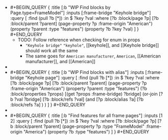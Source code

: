 - #+BEGIN_QUERY
  {
    :title [:b "WIP Find blocks by Page.type=FrameModel"]
    :inputs [:frame-bridge "Keyhole bridge"]
    :query [
      :find (pull ?b [*])
        :in $ ?key ?val
        :where
        [?b :block/page ?p]
        [?b :block/parent ?parent]
        (page-property ?p :frame-origin "American")
        (property ?parent :type "features")
        (property ?b ?key ?val)
    ]
   }
  #+END_QUERY
	- TODO: Follow reference when checking for enum in props
		- `"Keyhole bridge"` `"keyhole"`, [[keyhole]], and [[Keyhole bridge]] should work all the same
		- The same goes for `American manufacturer`, `American`, [[American manufacturer]], and [[American]]
-
- #+BEGIN_QUERY
  {
    :title [:b "WIP Find blocks with alias"]
    :inputs [:frame-bridge "Keyhole page"]
    :query [
      :find (pull ?b [*])
        :in $ ?key ?val
        :where
        [?b :block/page ?p]
        [?b :block/parent ?parent]
        (page-property ?p :frame-origin "American")
        (property ?parent :type "features")
        (?b :block/properties ?props)
        [(get ?props :frame-bridge) ?bridge]
        (or-join [?b ?val ?bridge]
           [?b :block/refs ?val]
           (and
              [?p :block/alias ?a]
              [?b :block/refs ?a]
           )
        )
    ]
   }
  #+END_QUERY
-
- #+BEGIN_QUERY
  {
    :title [:b "Find features for all frame pages"]
    :inputs [1 2]
    :query [
      :find (pull ?b [*])
        :in $ ?key ?val
        :where
        [?b :block/page ?p]
        [?b :block/parent ?parent]
        (page-property ?p :type "FrameModel" :frame-origin "America")
        (property ?b :type "features")
    ]
   }
  #+END_QUERY